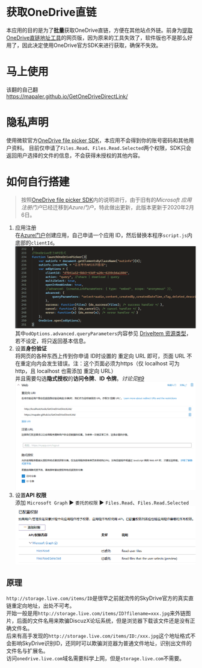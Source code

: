 获取OneDrive直链
===========
本应用的目的是为了**批量**获取OneDrive直链，方便在其他站点外链。前身为[提取OneDrive直链地址工具](http://bbs.comicdd.com/thread-354826-1-1.html)的网页版，因为原来的工具失效了，软件版也不是那么好用了，因此决定使用OneDrive官方SDK来进行获取，确保不失效。 

# 马上使用
该翻的自己翻  
https://mapaler.github.io/GetOneDriveDirectLink/

# 隐私声明

使用微软官方[OneDrive file picker SDK](https://docs.microsoft.com/onedrive/developer/controls/file-pickers/js-v72/)，本应用不会得到你的账号密码和其他用户资料。
目前仅申请了`Files.Read`、`Files.Read.Selected`两个权限，SDK只会返回用户选择的文件的信息，不会获得未授权的其他内容。  


# 如何自行搭建
>按照[OneDrive file picker SDK](https://docs.microsoft.com/onedrive/developer/controls/file-pickers/js-v72/)内的说明进行，由于旧有的*Microsoft 应用注册门户*已经迁移到*Azure门户*，特此做出更新，此版本更新于2020年2月6日。
1. 应用注册  
在[Azure门户](https://portal.azure.com/#blade/Microsoft_AAD_RegisteredApps/ApplicationsListBlade)创建应用，自己申请一个应用 ID，然后替换本程序`script.js`内底部的`clientId`。  
![客户端ID](document/clientID.png)  
其中`odOptions.advanced.queryParameters`内容参见 [DriveItem 资源类型](https://docs.microsoft.com/onedrive/developer/rest-api/resources/driveitem?view=odsp-graph-online)，若不设定，将只返回基本信息。
1. 设置**身份验证**  
将网页的各种东西上传到你申请 ID时设置的 重定向 URL 即可，页面 URL 不在重定向内会发生错误。注：这个页面必须为https（仅 localhost 可为 http，且 localhost 也需添加 重定向 URL）  
并且需要勾选**隐式授权**的**访问令牌**、**ID 令牌**。*讨论见[#9](//github.com/Mapaler/GetOneDriveDirectLink/issues/9)*
![身份验证](document/authentication.png)
1. 设置**API 权限**  
添加 `Microsoft Graph` ▶ `委托的权限` ▶ `Files.Read`、`Files.Read.Selected`  
![需求的权限](document/permission.png) 

## 原理
`http://storage.live.com/items/ID`是很早之前就流传的SkyDrive官方的真实直链重定向地址，出处不可考。  
开始一般是用`http://storage.live.com/items/ID?filename=xxx.jpg`来外链图片，后面的文件名用来欺骗DiscuzX论坛系统，但是浏览器下载该文件还是没有正确文件名。  
后来有高手发现的`http://storage.live.com/items/ID:/xxx.jpg`这个地址格式不会影响SkyDrive识别ID，还同时可以欺骗浏览器为普通文件地址，识别出文件的文件名与扩展名。  
访问`onedrive.live.com`域名需要科学上网，但是`storage.live.com`不需要。
